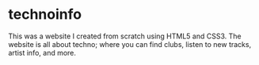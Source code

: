 # technoinfo

This was a website I created from scratch using HTML5 and CSS3.  The website is all about techno; where you can find clubs, listen to new tracks, artist info, and more.
